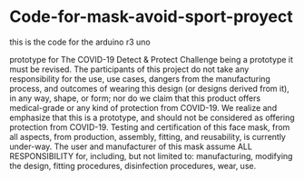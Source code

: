 # Code-for-mask-avoid-sport-proyect
this is the code for the arduino r3 uno

prototype for The COVID-19 Detect & Protect Challenge 
being a prototype it must be revised.
The participants of this project do not take any responsibility for the use, use cases, dangers from the manufacturing process, and outcomes of wearing this design (or designs derived from it), in any way, shape, or form; nor do we claim that this product offers medical-grade or any kind of protection from COVID-19.
We realize and emphasize that this is a prototype, and should not be considered as offering protection from COVID-19. Testing and certification of this face mask, from all aspects, from production, assembly, fitting, and reusability, is currently under-way. The user and manufacturer of this mask assume ALL RESPONSIBILITY for, including, but not limited to: manufacturing, modifying the design, fitting procedures, disinfection procedures, wear, use.
